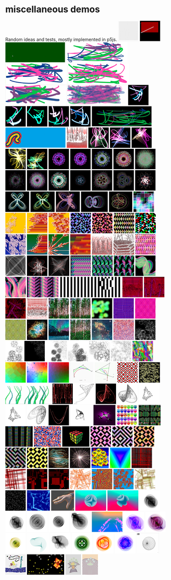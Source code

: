 # miscellaneous demos
Random ideas and tests, mostly implemented in p5js.
![](https://github.com/alinen/misc/blob/master/media/1480617771-mouseFollow1.thumbnail.gif)
![](https://github.com/alinen/misc/blob/master/media/1480898927-sph.thumbnail.gif)
![](https://github.com/alinen/misc/blob/master/media/1480989477-fieldworm.thumbnail.gif)
![](https://github.com/alinen/misc/blob/master/media/1481061056-staticScribble.thumbnail.png)
![](https://github.com/alinen/misc/blob/master/media/1481061096-staticScribble2.thumbnail.png)
![](https://github.com/alinen/misc/blob/master/media/1481061121-staticScribble3.thumbnail.png)
![](https://github.com/alinen/misc/blob/master/media/1481061197-scribble.thumbnail.gif)
![](https://github.com/alinen/misc/blob/master/media/1481121741-scribble2.thumbnail.gif)
![](https://github.com/alinen/misc/blob/master/media/1481502803-glow1.thumbnail.png)
![](https://github.com/alinen/misc/blob/master/media/1481502847-glow2.thumbnail.png)
![](https://github.com/alinen/misc/blob/master/media/1481502880-glow3.thumbnail.png)
![](https://github.com/alinen/misc/blob/master/media/1481502902-glow4.thumbnail.png)
![](https://github.com/alinen/misc/blob/master/media/1481502929-glow5.thumbnail.png)
![](https://github.com/alinen/misc/blob/master/media/1481594746-scribbles4.thumbnail.gif)
![](https://github.com/alinen/misc/blob/master/media/1481734980-rainbowBrush.thumbnail.gif)
![](https://github.com/alinen/misc/blob/master/media/1481838178-SPHLandscape1.thumbnail.png)
![](https://github.com/alinen/misc/blob/master/media/1482023101-glow6.thumbnail.png)
![](https://github.com/alinen/misc/blob/master/media/1482023101-glow7.thumbnail.png)
![](https://github.com/alinen/misc/blob/master/media/1482023101-glow8.thumbnail.png)
![](https://github.com/alinen/misc/blob/master/media/1482024523-glow9.thumbnail.png)
![](https://github.com/alinen/misc/blob/master/media/1482024624-glow10.thumbnail.png)
![](https://github.com/alinen/misc/blob/master/media/1482030401-spiroflower1.thumbnail.png)
![](https://github.com/alinen/misc/blob/master/media/1482030467-spiroflower1.thumbnail.gif)
![](https://github.com/alinen/misc/blob/master/media/1482030602-spiroflower2.thumbnail.png)
![](https://github.com/alinen/misc/blob/master/media/1482030683-spiroflower3.thumbnail.png)
![](https://github.com/alinen/misc/blob/master/media/1482030805-spiroflower4.thumbnail.png)
![](https://github.com/alinen/misc/blob/master/media/1482030883-spiroflower.thumbnail.gif)
![](https://github.com/alinen/misc/blob/master/media/1482030924-spiroflower5.thumbnail.png)
![](https://github.com/alinen/misc/blob/master/media/1482031384-spiroflower6.thumbnail.png)
![](https://github.com/alinen/misc/blob/master/media/1482034638-spirograph1.thumbnail.png)
![](https://github.com/alinen/misc/blob/master/media/1482035112-spirograph2.thumbnail.png)
![](https://github.com/alinen/misc/blob/master/media/1482035996-spirograph3.thumbnail.png)
![](https://github.com/alinen/misc/blob/master/media/1482036109-spirograph4.thumbnail.png)
![](https://github.com/alinen/misc/blob/master/media/1482100511-butterfly1.thumbnail.png)
![](https://github.com/alinen/misc/blob/master/media/1482100610-butterfly2.thumbnail.png)
![](https://github.com/alinen/misc/blob/master/media/1482100837-butterfly3.thumbnail.png)
![](https://github.com/alinen/misc/blob/master/media/1482101167-Lissajous1.thumbnail.png)
![](https://github.com/alinen/misc/blob/master/media/1482101437-Lissajous2.thumbnail.png)
![](https://github.com/alinen/misc/blob/master/media/1482291800-lsystem-kochIsland.thumbnail.png)
![](https://github.com/alinen/misc/blob/master/media/1482362956-lsystem2.thumbnail.png)
![](https://github.com/alinen/misc/blob/master/media/1482363081-lsystem2-2.thumbnail.png)
![](https://github.com/alinen/misc/blob/master/media/1482363604-lsystem2-3.thumbnail.png)
![](https://github.com/alinen/misc/blob/master/media/1482470913-truchet1.thumbnail.png)
![](https://github.com/alinen/misc/blob/master/media/1482470961-truchet2.thumbnail.png)
![](https://github.com/alinen/misc/blob/master/media/1482471235-trunchet1.thumbnail.gif)
![](https://github.com/alinen/misc/blob/master/media/1482471293-truchet3.thumbnail.png)
![](https://github.com/alinen/misc/blob/master/media/1482560928-lsystem5.1.thumbnail.png)
![](https://github.com/alinen/misc/blob/master/media/1482560945-lsystem-branch-greenred.thumbnail.png)
![](https://github.com/alinen/misc/blob/master/media/1482560964-lsystem-branch-greenred2.thumbnail.png)
![](https://github.com/alinen/misc/blob/master/media/1482561009-lsystem-branch-greenred3.thumbnail.png)
![](https://github.com/alinen/misc/blob/master/media/1482898219-SPHLandscape2.thumbnail.png)
![](https://github.com/alinen/misc/blob/master/media/1482899107-SPHLandscape3.thumbnail.png)
![](https://github.com/alinen/misc/blob/master/media/1483123940-truchet4.thumbnail.png)
![](https://github.com/alinen/misc/blob/master/media/1483224753-critters1-web.thumbnail.png)
![](https://github.com/alinen/misc/blob/master/media/1483233907-critters3-web.thumbnail.png)
![](https://github.com/alinen/misc/blob/master/media/1483242631-webNebula.thumbnail.gif)
![](https://github.com/alinen/misc/blob/master/media/1483411866-scribble6.1.thumbnail.png)
![](https://github.com/alinen/misc/blob/master/media/1483414047-scribble9.thumbnail.png)
![](https://github.com/alinen/misc/blob/master/media/1483414071-scribble8.thumbnail.png)
![](https://github.com/alinen/misc/blob/master/media/1483414189-scribble6.thumbnail.png)
![](https://github.com/alinen/misc/blob/master/media/1483414246-scribble10.thumbnail.png)
![](https://github.com/alinen/misc/blob/master/media/1483490007-scribble7.thumbnail.png)
![](https://github.com/alinen/misc/blob/master/media/1483929749-mouseFollow4.thumbnail.gif)
![](https://github.com/alinen/misc/blob/master/media/1483929870-SPHAttract.thumbnail.gif)
![](https://github.com/alinen/misc/blob/master/media/1483929870-SPHAttract2.thumbnail.gif)
![](https://github.com/alinen/misc/blob/master/media/1483929870-SPHAttract3.thumbnail.gif)
![](https://github.com/alinen/misc/blob/master/media/1483929870-SPHLandscape4.thumbnail.png)
![](https://github.com/alinen/misc/blob/master/media/1484265634-birches1.thumbnail.png)
![](https://github.com/alinen/misc/blob/master/media/1484265634-birches2.thumbnail.png)
![](https://github.com/alinen/misc/blob/master/media/1484265634-blob.thumbnail.gif)
![](https://github.com/alinen/misc/blob/master/media/1484265634-motionIllusion.thumbnail.png)
![](https://github.com/alinen/misc/blob/master/media/1484265634-motionIllusion2.thumbnail.png)
![](https://github.com/alinen/misc/blob/master/media/1484266749-motionIllusion3.thumbnail.png)
![](https://github.com/alinen/misc/blob/master/media/1484455685-nebula.thumbnail.png)
![](https://github.com/alinen/misc/blob/master/media/1484455828-northernlights.thumbnail.png)
![](https://github.com/alinen/misc/blob/master/media/1484456563-birches3.thumbnail.png)
![](https://github.com/alinen/misc/blob/master/media/1484456697-nebula2.thumbnail.png)
![](https://github.com/alinen/misc/blob/master/media/1484537507-yarndrawer.thumbnail.png)
![](https://github.com/alinen/misc/blob/master/media/1484538242-whateverpuff.thumbnail.png)
![](https://github.com/alinen/misc/blob/master/media/1484710249-Puff.thumbnail.png)
![](https://github.com/alinen/misc/blob/master/media/1484710308-Puff2.thumbnail.png)
![](https://github.com/alinen/misc/blob/master/media/1484710366-Puff3.thumbnail.png)
![](https://github.com/alinen/misc/blob/master/media/1484710498-Puff4.thumbnail.png)
![](https://github.com/alinen/misc/blob/master/media/1484710546-Puff5.thumbnail.png)
![](https://github.com/alinen/misc/blob/master/media/1484710633-Puff6.thumbnail.png)
![](https://github.com/alinen/misc/blob/master/media/1484887225-animationTest.thumbnail.gif)
![](https://github.com/alinen/misc/blob/master/media/1485924532-animationTest2.thumbnail.gif)
![](https://github.com/alinen/misc/blob/master/media/1486003166-cloud.thumbnail.png)
![](https://github.com/alinen/misc/blob/master/media/1486003740-animationTest3.thumbnail.gif)
![](https://github.com/alinen/misc/blob/master/media/1486090836-catmulrom.thumbnail.gif)
![](https://github.com/alinen/misc/blob/master/media/1486179164-curlyQ.thumbnail.gif)
![](https://github.com/alinen/misc/blob/master/media/1486262202-truchetTiles.thumbnail.gif)
![](https://github.com/alinen/misc/blob/master/media/1486265922-eyes.thumbnail.gif)
![](https://github.com/alinen/misc/blob/master/media/1486874841-grass.thumbnail.gif)
![](https://github.com/alinen/misc/blob/master/media/1486948827-1Dattractor1.thumbnail.png)
![](https://github.com/alinen/misc/blob/master/media/1486948827-attractor2D1.thumbnail.png)
![](https://github.com/alinen/misc/blob/master/media/1486948827-attractor2D2.thumbnail.png)
![](https://github.com/alinen/misc/blob/master/media/1486948827-attractor2D3.thumbnail.png)
![](https://github.com/alinen/misc/blob/master/media/1486948827-attractor2D4.thumbnail.png)
![](https://github.com/alinen/misc/blob/master/media/1486948827-attractor2D5.thumbnail.png)
![](https://github.com/alinen/misc/blob/master/media/1486948827-attractor2D6.thumbnail.png)
![](https://github.com/alinen/misc/blob/master/media/1486948827-attractor2DHenonMap.thumbnail.png)
![](https://github.com/alinen/misc/blob/master/media/1486957309-attractor2D.thumbnail.gif)
![](https://github.com/alinen/misc/blob/master/media/1488512347-drone.thumbnail.gif)
![](https://github.com/alinen/misc/blob/master/media/1488768293-owlsvg.thumbnail.png)
![](https://github.com/alinen/misc/blob/master/media/1488855134-rubiks.thumbnail.gif)
![](https://github.com/alinen/misc/blob/master/media/1488938444-rubiks1.thumbnail.gif)
![](https://github.com/alinen/misc/blob/master/media/1488997615-voronoi-wrongblend.thumbnail.png)
![](https://github.com/alinen/misc/blob/master/media/1489032058-rubiks2.thumbnail.gif)
![](https://github.com/alinen/misc/blob/master/media/1493055309-truchet5.thumbnail.png)
![](https://github.com/alinen/misc/blob/master/media/1493055325-truchet6.thumbnail.png)
![](https://github.com/alinen/misc/blob/master/media/1493055343-truchet7.thumbnail.png)
![](https://github.com/alinen/misc/blob/master/media/1493055388-truchet8.thumbnail.png)
![](https://github.com/alinen/misc/blob/master/media/1493055424-truchet9.thumbnail.png)
![](https://github.com/alinen/misc/blob/master/media/1495506880-dots.thumbnail.gif)
![](https://github.com/alinen/misc/blob/master/media/1495595001-dandilion.thumbnail.png)
![](https://github.com/alinen/misc/blob/master/media/1495678635-whatever.thumbnail.png)
![](https://github.com/alinen/misc/blob/master/media/1495770976-TriangleHues.thumbnail.gif)
![](https://github.com/alinen/misc/blob/master/media/1495858398-pipes.thumbnail.png)
![](https://github.com/alinen/misc/blob/master/media/1495858654-pipes1.thumbnail.png)
![](https://github.com/alinen/misc/blob/master/media/1496002509-redblacksquares.thumbnail.png)
![](https://github.com/alinen/misc/blob/master/media/1496002552-redblacksquares1.thumbnail.png)
![](https://github.com/alinen/misc/blob/master/media/1496014499-subdivide1.thumbnail.png)
![](https://github.com/alinen/misc/blob/master/media/1496197972-rainbows2.thumbnail.png)
![](https://github.com/alinen/misc/blob/master/media/1496198158-rainbows2.thumbnail.gif)
![](https://github.com/alinen/misc/blob/master/media/1496366500-subdivide2.thumbnail.png)
![](https://github.com/alinen/misc/blob/master/media/1497275416-stars.thumbnail.png)
![](https://github.com/alinen/misc/blob/master/media/1497562632-constellations.thumbnail.gif)
![](https://github.com/alinen/misc/blob/master/media/1497987452-nightmareHands.thumbnail.gif)
![](https://github.com/alinen/misc/blob/master/media/1500169407-curiousSphere1.thumbnail.gif)
![](https://github.com/alinen/misc/blob/master/media/1500259880-curiousSphere2.thumbnail.gif)
![](https://github.com/alinen/misc/blob/master/media/1527538452-roseLineNoise.thumbnail.png)
![](https://github.com/alinen/misc/blob/master/media/1527549157-roseLineNoise2.thumbnail.png)
![](https://github.com/alinen/misc/blob/master/media/1527549469-roseLine1.thumbnail.png)
![](https://github.com/alinen/misc/blob/master/media/1527549548-roseLine0.9.thumbnail.png)
![](https://github.com/alinen/misc/blob/master/media/1527549688-roseLineNoise3.thumbnail.png)
![](https://github.com/alinen/misc/blob/master/media/1527550081-particleGhosts.thumbnail.gif)
![](https://github.com/alinen/misc/blob/master/media/1527646990-rosePurple1.thumbnail.png)
![](https://github.com/alinen/misc/blob/master/media/1527647464-roseColor2.thumbnail.png)
![](https://github.com/alinen/misc/blob/master/media/1527648192-roseColor3.thumbnail.png)
![](https://github.com/alinen/misc/blob/master/media/1527648604-roseCurveTrace1.thumbnail.gif)
![](https://github.com/alinen/misc/blob/master/media/1527732253-roseLineParamVary.thumbnail.png)
![](https://github.com/alinen/misc/blob/master/media/1527732721-roseClassic.thumbnail.png)
![](https://github.com/alinen/misc/blob/master/media/1527733052-roseClassic2.thumbnail.png)
![](https://github.com/alinen/misc/blob/master/media/1527733185-roseClassic3.thumbnail.png)
![](https://github.com/alinen/misc/blob/master/media/1528381656-roseExplore1.thumbnail.gif)
![](https://github.com/alinen/misc/blob/master/media/1558036989-StillLife.thumbnail.png)
![](https://github.com/alinen/misc/blob/master/media/1584206879-tinybattles.thumbnail.gif)
![](https://github.com/alinen/misc/blob/master/media/1586389659-octomistake.thumbnail.png)
![](https://github.com/alinen/misc/blob/master/media/1586389955-plantTest.thumbnail.png)
